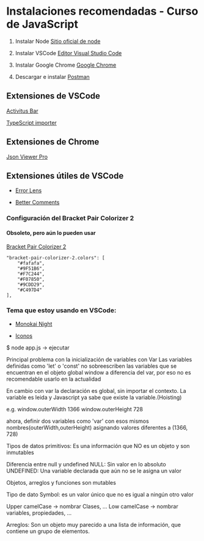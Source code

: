 # Instalaciones recomendadas - Curso de JavaScript

1. Instalar Node
[Sitio oficial de node](https://nodejs.org/es/)

2. Instalar VSCode
[Editor Visual Studio Code](https://code.visualstudio.com/)

3. Instalar Google Chrome [Google Chrome](https://www.google.com.mx/intl/es-419/chrome/?brand=CHBD&gclid=Cj0KCQiAtrnuBRDXARIsABiN-7AAMm13Ae3KDIib46Laxfe6tzD_w4yvDdpq5XsPw1eNlOkZ_0-3x3IaAvLEEALw_wcB&gclsrc=aw.ds)

4. Descargar e instalar [Postman](https://www.postman.com/downloads/)

## Extensiones de VSCode

[Activitus Bar](https://marketplace.visualstudio.com/items?itemName=Gruntfuggly.activitusbar)

[TypeScript importer](https://marketplace.visualstudio.com/items?itemName=pmneo.tsimporter)

## Extensiones de Chrome

[Json Viewer Pro](https://chrome.google.com/webstore/detail/json-viewer-pro/eifflpmocdbdmepbjaopkkhbfmdgijcc)

## Extensiones útiles de VSCode

* [Error Lens](https://marketplace.visualstudio.com/items?itemName=usernamehw.errorlens)

* [Better Comments](https://marketplace.visualstudio.com/items?itemName=aaron-bond.better-comments)

### Configuración del Bracket Pair Colorizer 2
#### Obsoleto, pero aún lo pueden usar

[Bracket Pair Colorizer 2](https://marketplace.visualstudio.com/items?itemName=CoenraadS.bracket-pair-colorizer-2)
```
"bracket-pair-colorizer-2.colors": [
    "#fafafa",
    "#9F51B6",
    "#F7C244",
    "#F07850",
    "#9CDD29",
    "#C497D4"
],
```
### Tema que estoy usando en VSCode:

* [Monokai Night](https://marketplace.visualstudio.com/items?itemName=fabiospampinato.vscode-monokai-night)

* [Iconos](https://marketplace.visualstudio.com/items?itemName=PKief.material-icon-theme)

$ node app.js -> ejecutar

Principal problema con la inicialización de variables con Var
Las variables definidas como 'let' o 'const' no sobreescriben las variables que se encuentran en 
el objeto global window a diferencia del var, por eso no es recomendable usarlo en la actualidad

En cambio con var la declaración es global, sin importar el contexto. La variable es leida y Javascript ya sabe que existe la variable.(Hoisting)

e.g.
window.outerWidth
1366
window.outerHeight
728

ahora, definir dos variables como 'var' con esos mismos nombres(outerWidth,outerHeight) asignando 
valores diferentes a (1366, 728)

Tipos de datos primitivos: Es una información que NO es un objeto y son inmutables

Diferencia entre null y undefined 
NULL: Sin valor en lo absoluto
UNDEFINED: Una variable declarada que aún no se le asigna un valor

Objetos, arreglos y funciones son mutables

Tipo de dato Symbol: es un valor único que no es igual a ningún otro valor

Upper camelCase -> nombrar Clases, ...
Low camelCase -> nombrar variables, propiedades, ...

Arreglos: Son un objeto muy parecido a una lista de información, que contiene un grupo de elementos.
